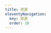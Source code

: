 ```yaml
---
title: 资源
eleventyNavigation:
  key: 资源
  order: 10
---
```


<!-- This file exists only to create a section heading.
     Its output is deleted by the Eleventy build process. -->
